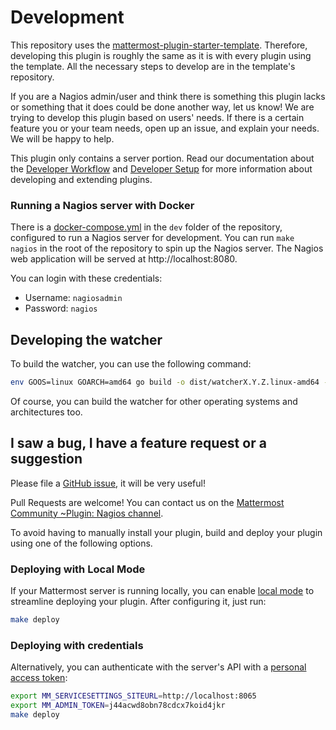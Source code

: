 # Development

This repository uses the [mattermost-plugin-starter-template](https://github.com/mattermost/mattermost-plugin-starter-template). Therefore, developing this plugin is roughly the same as it is with every plugin using the template. All the necessary steps to develop are in the template's repository.

If you are a Nagios admin/user and think there is something this plugin lacks or something that it does could be done another way, let us know! We are trying to develop this plugin based on users' needs. If there is a certain feature you or your team needs, open up an issue, and explain your needs. We will be happy to help.

This plugin only contains a server portion. Read our documentation about the [Developer Workflow](https://developers.mattermost.com/extend/plugins/developer-workflow/) and [Developer Setup](https://developers.mattermost.com/extend/plugins/developer-setup/) for more information about developing and extending plugins.

### Running a Nagios server with Docker

There is a [docker-compose.yml](https://github.com/mattermost/mattermost-plugin-naguis/blob/master/dev/docker-compose.yml) in the `dev` folder of the repository, configured to run a Nagios server for development. You can run `make nagios` in the root of the repository to spin up the Nagios server. The Nagios web application will be served at http://localhost:8080.

You can login with these credentials:

- Username: `nagiosadmin`
- Password: `nagios`

## Developing the watcher

To build the watcher, you can use the following command:

```sh
env GOOS=linux GOARCH=amd64 go build -o dist/watcherX.Y.Z.linux-amd64 -a -v cmd/watcher/main.go
```

Of course, you can build the watcher for other operating systems and architectures too.

## I saw a bug, I have a feature request or a suggestion

Please file a [GitHub issue](https://github.com/mattermost/mattermost-plugin-nagios/issues), it will be very useful!

Pull Requests are welcome! You can contact us on the [Mattermost Community ~Plugin: Nagios channel](https://community.mattermost.com/core/channels/plugin-nagios).

To avoid having to manually install your plugin, build and deploy your plugin using one of the following options.

### Deploying with Local Mode

If your Mattermost server is running locally, you can enable [local mode](https://docs.mattermost.com/administration/mmctl-cli-tool.html#local-mode) to streamline deploying your plugin. After configuring it, just run:

```sh
make deploy
```

### Deploying with credentials

Alternatively, you can authenticate with the server's API with a [personal access token](https://docs.mattermost.com/developer/personal-access-tokens.html):

```sh
export MM_SERVICESETTINGS_SITEURL=http://localhost:8065
export MM_ADMIN_TOKEN=j44acwd8obn78cdcx7koid4jkr
make deploy
```

